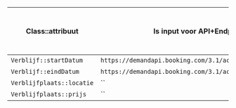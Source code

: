 | Class::attribuut  | Is input voor API+Endpoint  | Wordt gevuld door API+Eindpoint  | Wordt geleverd door eindgebruiker  | Moet worden opgeslagen in de applicatie  |
| --- | --- | --- | --- | --- |
| `Verblijf::startDatum`    | `https://demandapi.booking.com/3.1/accommodations/search` | `` | x | x |
| `Verblijf::eindDatum`     | `https://demandapi.booking.com/3.1/accommodations/search` | `` | x | x |
| `Verblijfplaats::locatie` | ``  | `https://demandapi.booking.com/3.1/accommodations/details` |  | x |
| `Verblijfplaats::prijs`   | ``  | `https://demandapi.booking.com/3.1/accommodations/availability` |  | x |
